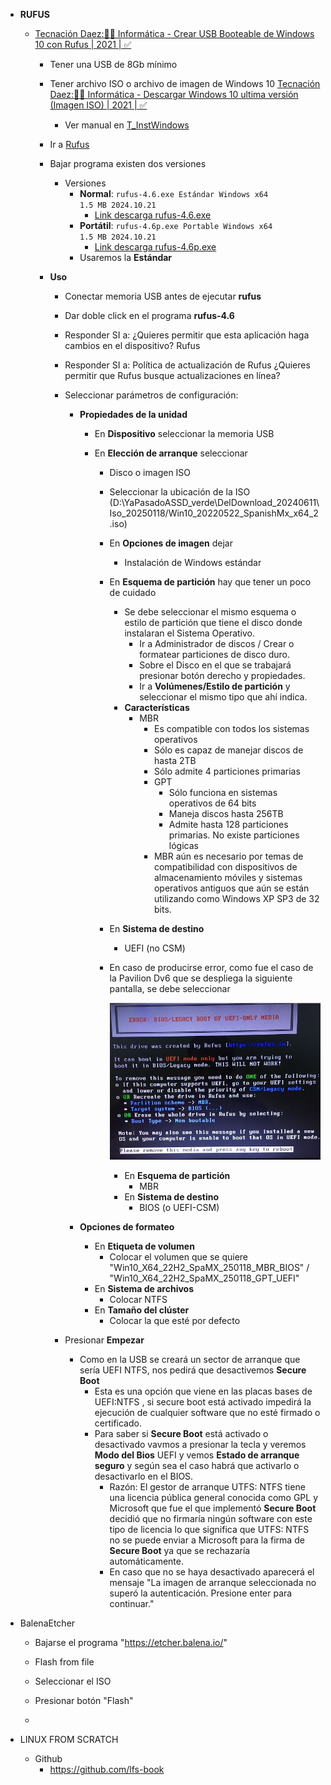 - **RUFUS**

  - [Tecnación Daez:👨‍💻 Informática - Crear USB Booteable de Windows 10 con Rufus | 2021 | ✅](https://www.youtube.com/watch?v=PFFj6SZaDEI)

    - Tener una USB de 8Gb mínimo
    - Tener archivo ISO o archivo de imagen de Windows 10 [Tecnación Daez:👨‍💻 Informática - Descargar Windows 10 ultima versión (Imagen ISO) | 2021 | ✅](https://www.youtube.com/watch?v=GHLoYw_6ias)
      - Ver manual en [T_InstWindows](https://github.com/Byron2016/00_Documentacion_AyudasSubidasAGithub/blob/main/AyudasSubidasAGithub/T_InstWindows.md)
    - Ir a [Rufus](https://rufus.ie/es/)
    - Bajar programa existen dos versiones
      - Versiones
        - **Normal**: <code>rufus-4.6.exe Estándar Windows x64 1.5 MB 2024.10.21</code>
          - [Link descarga rufus-4.6.exe](https://github.com/pbatard/rufus/releases/download/v4.6/rufus-4.6.exe)
        - **Portátil**: <code>rufus-4.6p.exe Portable Windows x64 1.5 MB 2024.10.21</code>
          - [Link descarga rufus-4.6p.exe](https://github.com/pbatard/rufus/releases/download/v4.6/rufus-4.6p.exe)
        - Usaremos la **Estándar**
    - **Uso**

      - Conectar memoria USB antes de ejecutar **rufus**
      - Dar doble click en el programa **rufus-4.6**
      - Responder SI a: ¿Quieres permitir que esta aplicación haga cambios en el dispositivo? Rufus
      - Responder SI a: Política de actualización de Rufus ¿Quieres permitir que Rufus busque actualizaciones en línea?
      - Seleccionar parámetros de configuración:

        - **Propiedades de la unidad**

          - En **Dispositivo** seleccionar la memoria USB
          - En **Elección de arranque** seleccionar

            - Disco o imagen ISO
            - Seleccionar la ubicación de la ISO (D:\YaPasadoASSD_verde\DelDownload_20240611\Iso_20250118/Win10_20220522_SpanishMx_x64_2.iso)
            - En **Opciones de imagen** dejar
              - Instalación de Windows estándar
            - En **Esquema de partición** hay que tener un poco de cuidado
              - Se debe seleccionar el mismo esquema o estilo de partición que tiene el disco donde instalaran el Sistema Operativo.
                - Ir a Administrador de discos / Crear o formatear particiones de disco duro.
                - Sobre el Disco en el que se trabajará presionar botón derecho y propiedades.
                - Ir a **Volúmenes/Estilo de partición** y seleccionar el mismo tipo que ahí indica.
              - **Características**
                - MBR
                  - Es compatible con todos los sistemas operativos
                  - Sólo es capaz de manejar discos de hasta 2TB
                  - Sólo admite 4 particiones primarias
                  - GPT
                    - Sólo funciona en sistemas operativos de 64 bits
                    - Maneja discos hasta 256TB
                    - Admite hasta 128 particiones primarias. No existe particiones lógicas
                  - MBR aún es necesario por temas de compatibilidad con dispositivos de almacenamiento móviles y sistemas operativos antiguos que aún se están utilizando como Windows XP SP3 de 32 bits.
            - En **Sistema de destino**
              - UEFI (no CSM)
            - En caso de producirse error, como fue el caso de la Pavilion Dv6 que se despliega la siguiente pantalla, se debe seleccionar

              ![Error ejecutar instalación en Pavilion Dv6](../images/HpPavilionDv6_2011/CrearArranqueRufus.JPG)

              - En **Esquema de partición**
                - MBR
              - En **Sistema de destino**
                - BIOS (o UEFI-CSM)

        - **Opciones de formateo**
          - En **Etiqueta de volumen**
            - Colocar el volumen que se quiere "Win10_X64_22H2_SpaMX_250118_MBR_BIOS" / "Win10_X64_22H2_SpaMX_250118_GPT_UEFI"
          - En **Sistema de archivos**
            - Colocar NTFS
          - En **Tamaño del clúster**
            - Colocar la que esté por defecto

      - Presionar **Empezar**
        - Como en la USB se creará un sector de arranque que sería UEFI NTFS, nos pedirá que desactivemos **Secure Boot**
          - Esta es una opción que viene en las placas bases de UEFI:NTFS , si secure boot está activado impedirá la ejecución de cualquier software que no esté firmado o certificado.
          - Para saber si **Secure Boot** está activado o desactivado vavmos a presionar la tecla y veremos **Modo del Bios** UEFI y vemos **Estado de arranque seguro** y según sea el caso habrá que activarlo o desactivarlo en el BIOS.
            - Razón: El gestor de arranque UTFS: NTFS tiene una licencia pública general conocida como GPL y Microsoft que fue el que implementó **Secure Boot** decidió que no firmaría ningún software con este tipo de licencia lo que significa que UTFS: NTFS no se puede enviar a Microsoft para la firma de **Secure Boot** ya que se rechazaría automáticamente.
            - En caso que no se haya desactivado aparecerá el mensaje "La imagen de arranque seleccionada no superó la autenticación. Presione enter para continuar."

- BalenaEtcher

  - Bajarse el programa "https://etcher.balena.io/"

  - Flash from file
  - Seleccionar el ISO
  - Presionar botón "Flash"
  -

- LINUX FROM SCRATCH
  - Github
    - https://github.com/lfs-book
